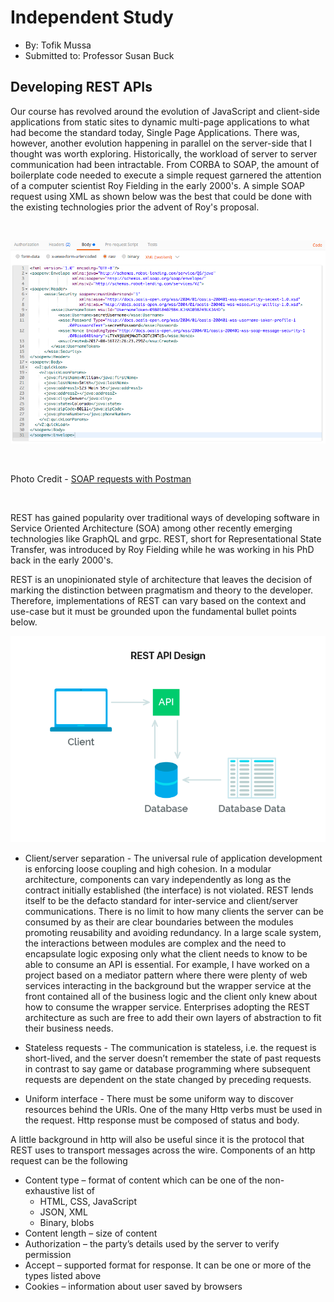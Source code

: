 # Independent Study

- By: Tofik Mussa
- Submitted to: Professor Susan Buck

## Developing REST APIs 

Our course has revolved around the evolution of JavaScript and client-side applications from static sites to dynamic multi-page applications to what had 
become the standard today, Single Page Applications. There was, however, another evolution happening in parallel on the server-side that I thought was
worth exploring. Historically, the workload of server to server communication had been intractable. From CORBA to SOAP, the amount of boilerplate code 
needed to execute a simple request garnered the attention of a computer scientist Roy Fielding in the early 2000's. A simple SOAP request using XML as
shown below was the best that could be done with the existing technologies prior the advent of Roy's proposal.

&nbsp;

![Soap Request](https://github.com/tmussa1/independent-study/blob/master/images/soap-request.png)

&nbsp;

Photo Credit - [SOAP requests with Postman](https://medium.com/@krissparks/soap-requests-with-postman-333c61137c41)

&nbsp;

REST has gained popularity over traditional ways of developing software in Service Oriented Architecture (SOA) among other recently emerging 
technologies like GraphQL and grpc. REST, short for Representational State Transfer, was introduced by Roy Fielding while he was working in his PhD back 
in the early 2000's. 

REST is an unopinionated style of architecture that leaves the decision of marking the distinction between pragmatism and theory to 
the developer. Therefore, implementations of REST can vary based on the context and use-case but it must be grounded upon the fundamental bullet points 
below. 

![REST API](https://github.com/tmussa1/independent-study/blob/master/images/rest-api.png)

- Client/server separation - The universal rule of application development is enforcing loose coupling and high cohesion. In a modular architecture, components
can vary independently as long as the contract initially established (the interface) is not violated. REST lends itself to be the defacto standard for 
inter-service and client/server communications. There is no limit to how many clients the server can be consumed by as their are clear boundaries between
the modules promoting reusability and avoiding redundancy. In a large scale system, the interactions between modules are complex and the need to encapsulate 
logic exposing only what the client needs to know to be able to consume an API is essential. For example, I have worked on a project based on a mediator pattern 
where there were plenty of web services interacting in the background but the wrapper service at the front contained all of the business logic and the client 
only knew about how to consume the wrapper service. Enterprises adopting the REST architecture as such are free to add their own layers of abstraction to fit
their business needs. 

- Stateless requests - The communication is stateless, i.e. the request is short-lived, and the server doesn’t remember the state of past requests in contrast 
to say game or database programming where subsequent requests are dependent on the state changed by preceding requests. 


- Uniform interface - There must be some uniform way to discover resources behind the URIs. One of the many Http verbs must be used in the request. Http response
must be composed of status and body. 


A little background in http will also be useful since it is the protocol that REST uses to transport messages across the wire. Components of an http request
can be the following

- Content type – format of content which can be one of the non-exhaustive list of 
  - HTML, CSS, JavaScript
  - JSON, XML
  - Binary, blobs 
- Content length – size of content
- Authorization – the party’s details used by the server to verify permission
- Accept – supported format for response. It can be one or more of the types listed above 
- Cookies – information about user saved by browsers
